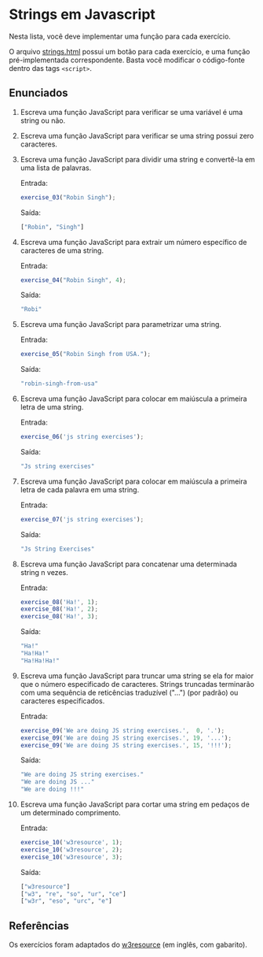 # Strings em Javascript

Nesta lista, você deve implementar uma função para cada exercício.

O arquivo [strings.html](strings.html) possui um botão para cada exercício, e uma função pré-implementada correspondente.
Basta você modificar o código-fonte dentro das tags `<script>`.

## Enunciados

1. Escreva uma função JavaScript para verificar se uma variável é uma string ou não.
2. Escreva uma função JavaScript para verificar se uma string possui zero caracteres.
3. Escreva uma função JavaScript para dividir uma string e convertê-la em uma lista de palavras.

   Entrada:

   ```javascript
   exercise_03("Robin Singh");
   ```

   Saída:

   ```bash
   ["Robin", "Singh"]
   ```

4. Escreva uma função JavaScript para extrair um número específico de caracteres de uma string.

   Entrada:

   ```javascript
   exercise_04("Robin Singh", 4);
   ```

   Saída:

   ```bash
   "Robi"
   ```

5. Escreva uma função JavaScript para parametrizar uma string.

   Entrada:

   ```javascript
   exercise_05("Robin Singh from USA.");
   ```

   Saída:

   ```bash
   "robin-singh-from-usa"
   ```

6. Escreva uma função JavaScript para colocar em maiúscula a primeira letra de uma string.

   Entrada:

   ```javascript
   exercise_06('js string exercises');
   ```

   Saída:

   ```bash
   "Js string exercises"
   ```

7. Escreva uma função JavaScript para colocar em maiúscula a primeira letra de cada palavra em uma string.

   Entrada:

   ```javascript
   exercise_07('js string exercises');
   ```

   Saída:

   ```bash
   "Js String Exercises"
   ``` 

8. Escreva uma função JavaScript para concatenar uma determinada string n vezes.

   Entrada:

   ```javascript
   exercise_08('Ha!', 1);
   exercise_08('Ha!', 2);
   exercise_08('Ha!', 3);
   ```

   Saída:

   ```bash
   "Ha!"
   "Ha!Ha!"
   "Ha!Ha!Ha!"
   ```

9. Escreva uma função JavaScript para truncar uma string se ela for maior que o número especificado de caracteres.
Strings truncadas terminarão com uma sequência de reticências traduzível ("...") (por padrão) ou caracteres especificados. 

   Entrada:

   ```javascript
   exercise_09('We are doing JS string exercises.',  0, '.');
   exercise_09('We are doing JS string exercises.', 19, '...');
   exercise_09('We are doing JS string exercises.', 15, '!!!');
   ```

   Saída:

   ```bash
   "We are doing JS string exercises."
   "We are doing JS ..."
   "We are doing !!!"
   ```

10. Escreva uma função JavaScript para cortar uma string em pedaços de um determinado comprimento. 

    Entrada:     

    ```javascript
    exercise_10('w3resource', 1);
    exercise_10('w3resource', 2);
    exercise_10('w3resource', 3);
    ```
    
    Saída:    

    ```bash
    ["w3resource"]
    ["w3", "re", "so", "ur", "ce"]
    ["w3r", "eso", "urc", "e"]
    ```

## Referências

Os exercícios foram adaptados do [w3resource](https://www.w3resource.com/javascript-exercises/javascript-string-exercises.php)
(em inglês, com gabarito).